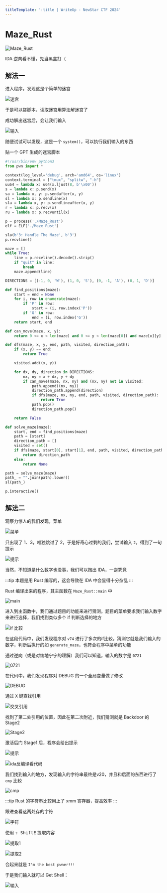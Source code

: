 ```yaml
---
titleTemplate: ':title | WriteUp - NewStar CTF 2024'
---
```

<script setup>
import Container from '@/components/docs/Container.vue'
</script>

# Maze_Rust

![Maze_Rust](/assets/images/wp/2024/week4/maze_rust_1.png)

<Container type='quote'>

IDA 逆向看不懂，先当黑盒打（
</Container>

## 解法一

进入程序，发现这是个简单的迷宫

![迷宫](/assets/images/wp/2024/week4/maze_rust_2.png)

于是可以搓脚本，读取迷宫用算法解迷宫了

成功解出迷宫后，会让我们输入

![输入](/assets/images/wp/2024/week4/maze_rust_3.png)

随便试试可以发现，这是一个 `system()`，可以执行我们输入的东西

贴一个 GPT 生成的迷宫脚本

```python
#!/usr/bin/env python3
from pwn import *

context(log_level='debug', arch='amd64', os='linux')
context.terminal = ["tmux", "splitw", "-h"]
uu64 = lambda x: u64(x.ljust(8, b'\x00'))
s = lambda x: p.send(x)
sa = lambda x, y: p.sendafter(x, y)
sl = lambda x: p.sendline(x)
sla = lambda x, y: p.sendlineafter(x, y)
r = lambda x: p.recv(x)
ru = lambda x: p.recvuntil(x)

p = process('./Maze_Rust')
elf = ELF('./Maze_Rust')

sla(b'3: Handle The Maze', b'3')
p.recvline()

maze = []
while True:
    line = p.recvline().decode().strip()
    if "quit" in line:
        break
    maze.append(line)

DIRECTIONS = [(-1, 0, 'W'), (1, 0, 'S'), (0, -1, 'A'), (0, 1, 'D')]

def find_positions(maze):
    start = end = None
    for i, row in enumerate(maze):
        if 'P' in row:
            start = (i, row.index('P'))
        if 'G' in row:
            end = (i, row.index('G'))
    return start, end

def can_move(maze, x, y):
    return 0 <= x < len(maze) and 0 <= y < len(maze[0]) and maze[x][y] in ' PG'

def dfs(maze, x, y, end, path, visited, direction_path):
    if (x, y) == end:
        return True

    visited.add((x, y))

    for dx, dy, direction in DIRECTIONS:
        nx, ny = x + dx, y + dy
        if can_move(maze, nx, ny) and (nx, ny) not in visited:
            path.append((nx, ny))
            direction_path.append(direction)
            if dfs(maze, nx, ny, end, path, visited, direction_path):
                return True
            path.pop()
            direction_path.pop()

    return False

def solve_maze(maze):
    start, end = find_positions(maze)
    path = [start]
    direction_path = []
    visited = set()
    if dfs(maze, start[0], start[1], end, path, visited, direction_path):
        return direction_path
    else:
        return None

path = solve_maze(maze)
path_ = "".join(path).lower()
sl(path_)

p.interactive()
```

## 解法二

观察力惊人的我们发现，菜单

![菜单](/assets/images/wp/2024/week4/maze_rust_4.png)

只出现了 1、3，唯独跳过了 2，于是好奇心过剩的我们，尝试输入 `2`，得到了一句提示

![提示](/assets/images/wp/2024/week4/maze_rust_5.png)

当然，不知道是什么数字也没事，我们可以掏出 IDA，一逆究竟

:::tip
本题是用 Rust 编写的，这会导致在 IDA 中会显得十分杂乱
:::

Rust 编译出来的程序，其主函数在 `Maze_Rust::main` 中

![main](/assets/images/wp/2024/week4/maze_rust_6.png)

进入到主函数中，我们通过题目的功能来进行猜测。题目的菜单要求我们输入数字来进行选择，我们找到类似多个 if 判断选择的地方

![if 比较](/assets/images/wp/2024/week4/maze_rust_7.png)

在这段代码中，我们发现程序对 `v74` 进行了多次的if比较，猜测它就是我们输入的数字，判断后执行的如 `generate_maze`，也符合程序中菜单的功能

通过逆向<span data-desc>（或是对绫地宁宁的理解）</span>我们可以知道，输入的数字是 `0721`

![0721](/assets/images/wp/2024/week4/maze_rust_8.png)

在代码中，我们发现程序对 DEBUG 的一个全局变量做了修改

![DEBUG](/assets/images/wp/2024/week4/maze_rust_9.png)

通过 <kbd>X</kbd> 键查找引用

![交叉引用](/assets/images/wp/2024/week4/maze_rust_10.png)

找到了第二处引用的位置，因此在第二次附近，我们猜测就是 Backdoor 的 Stage2

![Stage2](/assets/images/wp/2024/week4/maze_rust_11.png)

激活后门 Stage1 后，程序会给出提示

![提示](/assets/images/wp/2024/week4/maze_rust_12.png)

![ida反编译看代码](/assets/images/wp/2024/week4/maze_rust_13.png)

我们找到输入的地方，发现输入的字符串最终是v20，并且和后面的东西进行了 `cmp` 比较

![cmp](/assets/images/wp/2024/week4/maze_rust_14.png)

:::tip
Rust 的字符串比较用上了 xmm 寄存器，提高效率
:::

跟进查看这两处存的字符

![字符](/assets/images/wp/2024/week4/maze_rust_15.png)

使用 <kbd>⇧ Shift</kbd><kbd>E</kbd> 提取内容

![提取1](/assets/images/wp/2024/week4/maze_rust_16.png)

![提取2](/assets/images/wp/2024/week4/maze_rust_17.png)

合起来就是 `I'm the best pwner!!!`

于是我们输入就可以 Get Shell：

![输入](/assets/images/wp/2024/week4/maze_rust_18.png)
